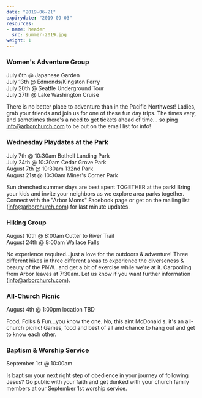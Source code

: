 ```yaml
---
date: "2019-06-21"
expirydate: "2019-09-03"
resources:
- name: header
  src: summer-2019.jpg
weight: 1
---
```


### Women's Adventure Group

July 6th @ Japanese Garden<br />
July 13th @ Edmonds/Kingston Ferry<br />
July 20th @ Seattle Underground Tour<br />
July 27th @ Lake Washington Cruise

There is no better place to adventure than in the Pacific Northwest! Ladies, grab your friends and join us for one of these fun day trips. The times vary, and sometimes there's a need to get tickets ahead of time... so ping info@arborchurch.com to be put on the email list for info!

### Wednesday Playdates at the Park

July 7th @ 10:30am Bothell Landing Park<br />
July 24th @ 10:30am Cedar Grove Park<br />
August 7th @ 10:30am 132nd Park<br />
August 21st @ 10:30am  Miner's Corner Park

Sun drenched summer days are best spent TOGETHER at the park!  Bring your kids and invite your neighbors as we explore area parks together. Connect with the "Arbor Moms" Facebook page or get on the mailing list (info@arborchurch.com) for last minute updates.

### Hiking Group

August 10th @ 8:00am Cutter to River Trail</br>
August 24th @ 8:00am Wallace Falls

No experience required...just a love for the outdoors & adventure! Three different hikes in three different areas to experience the diverseness & beauty of the PNW...and get a bit of exercise while we're at it. Carpooling from Arbor leaves at 7:30am. Let us know if you want further information (info@arborchurch.com).

### All-Church Picnic

August 4th @ 1:00pm location TBD

Food, Folks & Fun...you know the one. No, this aint McDonald's, it's an all-church picnic! Games, food and best of all and chance to hang out and get to know each other.

### Baptism & Worship Service

September 1st @ 10:00am

Is baptism your next right step of obedience in your journey of following Jesus? Go public with your faith and get dunked with your church family members at our September 1st worship service.

